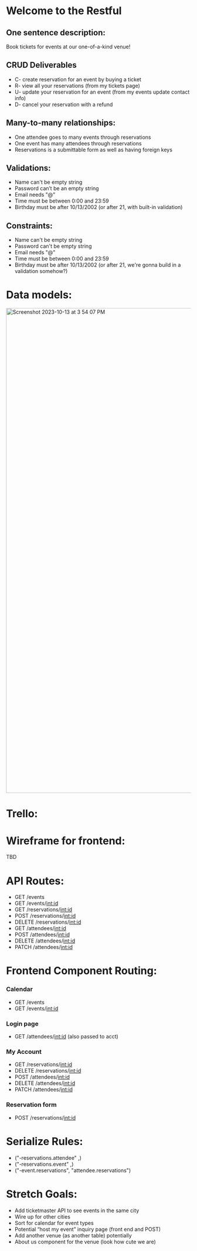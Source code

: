 # Welcome to the Restful

## One sentence description:
Book tickets for events at our one-of-a-kind venue!

## CRUD Deliverables
* C- create reservation for an event by buying a ticket
* R- view all your reservations (from my tickets page)
* U- update your reservation for an event (from my events update contact info)
* D- cancel your reservation with a refund

## Many-to-many relationships:
* One attendee goes to many events through reservations 
* One event has many attendees through reservations
* Reservations is a submittable form as well as having foreign keys

## Validations:
* Name can't be empty string
* Password can’t be an empty string
* Email needs "@"
* Time must be between 0:00 and 23:59
* Birthday must be after 10/13/2002 (or after 21, with built-in validation)

## Constraints:
* Name can't be empty string
* Password can't be empty string
* Email needs "@"
* Time must be between 0:00 and 23:59
* Birthday must be after 10/13/2002 (or after 21, we're gonna build in a validation somehow?)

# Data models:
<img width="1318" alt="Screenshot 2023-10-13 at 3 54 07 PM" src="https://github.com/Varlotte/phase4-venue-project/assets/32116877/e55789fc-4204-4f1b-9007-f4ad211c6fcc">

# Trello:

# Wireframe for frontend:
TBD

# API Routes:
* GET /events
* GET /events/<int:id>
* GET /reservations/<int:id> 
* POST /reservations/<int:id>
* DELETE /reservations/<int:id>
* GET /attendees/<int:id>
* POST /attendees/<int:id>
* DELETE /attendees/<int:id>
* PATCH /attendees/<int:id>

# Frontend Component Routing:
### Calendar
* GET /events
* GET /events/<int:id>
### Login page
* GET /attendees/<int:id> (also passed to acct)
### My Account
* GET /reservations/<int:id>
* DELETE /reservations/<int:id>
* POST /attendees/<int:id>
* DELETE /attendees/<int:id>
* PATCH /attendees/<int:id>
### Reservation form
* POST /reservations/<int:id>

# Serialize Rules:
* ("-reservations.attendee" ,)
* ("-reservations.event" ,)
* ("-event.reservations", "attendee.reservations")

# Stretch Goals:
* Add ticketmaster API to see events in the same city
* Wire up for other cities
* Sort for calendar for event types
* Potential “host my event” inquiry page (front end and POST)
* Add another venue (as another table) potentially
* About us component for the venue (look how cute we are)
